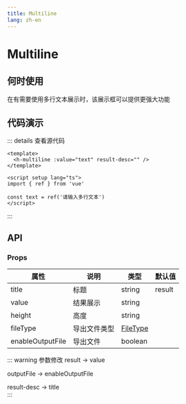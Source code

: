 ```yaml
---
title: Multiline
lang: zh-en
---
```

# Multiline

## 何时使用

在有需要使用多行文本展示时，该展示框可以提供更强大功能

## 代码演示

<div>
  <h-multiline :value="text" result-desc="" />
</div>

<script setup lang="ts">
import { ref } from 'vue'

const text = ref('请输入多行文本')
</script>

::: details 查看源代码

```vue
<template>
  <h-multiline :value="text" result-desc="" />
</template>

<script setup lang="ts">
import { ref } from 'vue'

const text = ref('请输入多行文本')
</script>

```

:::

## API

### Props

| 属性             | 说明         | 类型                                                                            | 默认值 |
| ---------------- | ------------ | ------------------------------------------------------------------------------- | ------ |
| title            | 标题         | string                                                                          | result |
| value            | 结果展示     | string                                                                          |        |
| height           | 高度         | string                                                                          |        |
| fileType         | 导出文件类型 | [FileType](https://developer.mozilla.org/zh-CN/docs/Web/Media/Formats/Image_types) |        |
| enableOutputFile | 导出文件     | boolean                                                                             |        |

::: warning 参数修改
result -> value

outputFile -> enableOutputFile

result-desc  -> title  
:::
